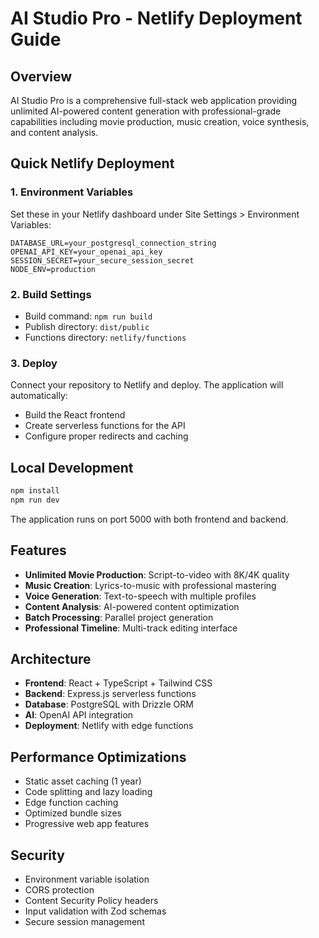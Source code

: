 # AI Studio Pro - Netlify Deployment Guide

## Overview

AI Studio Pro is a comprehensive full-stack web application providing unlimited AI-powered content generation with professional-grade capabilities including movie production, music creation, voice synthesis, and content analysis.

## Quick Netlify Deployment

### 1. Environment Variables

Set these in your Netlify dashboard under Site Settings > Environment Variables:

```
DATABASE_URL=your_postgresql_connection_string
OPENAI_API_KEY=your_openai_api_key
SESSION_SECRET=your_secure_session_secret
NODE_ENV=production
```

### 2. Build Settings

- Build command: `npm run build`
- Publish directory: `dist/public`
- Functions directory: `netlify/functions`

### 3. Deploy

Connect your repository to Netlify and deploy. The application will automatically:
- Build the React frontend
- Create serverless functions for the API
- Configure proper redirects and caching

## Local Development

```bash
npm install
npm run dev
```

The application runs on port 5000 with both frontend and backend.

## Features

- **Unlimited Movie Production**: Script-to-video with 8K/4K quality
- **Music Creation**: Lyrics-to-music with professional mastering
- **Voice Generation**: Text-to-speech with multiple profiles
- **Content Analysis**: AI-powered content optimization
- **Batch Processing**: Parallel project generation
- **Professional Timeline**: Multi-track editing interface

## Architecture

- **Frontend**: React + TypeScript + Tailwind CSS
- **Backend**: Express.js serverless functions
- **Database**: PostgreSQL with Drizzle ORM
- **AI**: OpenAI API integration
- **Deployment**: Netlify with edge functions

## Performance Optimizations

- Static asset caching (1 year)
- Code splitting and lazy loading
- Edge function caching
- Optimized bundle sizes
- Progressive web app features

## Security

- Environment variable isolation
- CORS protection
- Content Security Policy headers
- Input validation with Zod schemas
- Secure session management